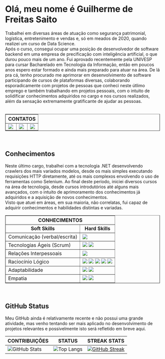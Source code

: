 # Olá, meu nome é Guilherme de Freitas Saito

Trabalhei em diversas áreas de atuação como segurança patrimonial, logística, entretenimento e vendas e, só  em meados de 2020, 
quando realizei um curso de Data Science.</br> Após o curso, consegui ocupar uma posição de desenvolvedor 
de software backend em uma empresa de precificação com inteligência artificial, o que durou pouco mais de um ano.
Fui aprovado recentemente pela UNIVESP para cursar Bacharelado em Tecnologia da Informação, então em poucos anos espero estar formado e ainda mais preparado para atuar na área.
De lá pra cá, tenho procurado me aprimorar em desenvolvimento de software participando de cursos de plataformas diversas, colaborando esporadicamente com projetos de pessoas 
que conheci neste útlimo emprego e também trabalhando em projetos pessoais, com o intuito de solidificar conhecimentos adquiridos no cargo e nos cursos realizados, além da 
sensação extremamente gratificante de ajudar as pessoas.
</br></br>

<table border="1">
  <thead>
    <tr><th align="center" colspan="3">CONTATOS</th></tr>
  </thead>
  <tbody>
    <tr>
      <td>
        <a href="mailto:guilhermefsaito@gmail.com">
          <img src="https://img.shields.io/badge/Gmail-555?style=for-the-badge&logo=gmail&logoColor=red" />
        </a>
      </td>
      <td>
        <a href="https://www.linkedin.com/in/guilherme-freitas-saito/">
          <img src="https://img.shields.io/badge/LinkedIn-0077B5?style=for-the-badge&logo=linkedin&logoColor=white" />
        </a>
      </td>
      <td>
        <a href="https://github.com/GuilhermeFrSaito">
          <img src="https://img.shields.io/badge/GitHub-100000?style=for-the-badge&logo=github&logoColor=white" />
        </a>
      </td>
    </tr>
  </tbody>
</table>
</br>

## Conhecimentos
Neste último cargo, trabalhei com a tecnologia .NET desenvolvendo crawlers dos mais variados modelos, desde os mais simples 
executando requisições HTTP diretamente, até os mais complexos envolvendo o uso de ferramentas como Selenium. Ao final deste 
período, iniciei diversos cursos na área de tecnologia, desde cursos introdutórios até alguns mais avançados, com o intuito 
de aprimoramento dos conhecimentos já adquiridos e a aquisição de novos conhecimentos.</br>
Visto que atuei em áreas, em sua maioria, não correlatas, fui capaz de adquirir conhecimentos e habilidades distintas e variadas.

<table border="1">
  <thead>
    <tr><th align="center" colspan="2">CONHECIMENTOS</th></tr>
  </thead>
  <tbody>
    <tr>
      <td align="center">
        <strong>Soft Skills</strong>
      </td>
      <td align="center">
        <strong>Hard Skills</strong>
      </td>
    </tr>
    <tr>
      <td>
        Comunicação (verbal/escrita)
      </td>
      <td>
        <img src="https://img.shields.io/badge/OOP-0C0C0C?style=for-the-badge&logo=OOP&logoColor=white" />
      </td>
    </tr>
    <tr>
      <td>
        Tecnologias Ágeis (Scrum)
      </td>
      <td>
        <img src="https://img.shields.io/badge/.NET-5C2D91?style=for-the-badge&logo=.net&logoColor=white"/>
        <img src="https://img.shields.io/badge/C%23-239120?style=for-the-badge&logo=c-sharp&logoColor=white"/>
      </td>
    </tr>
    <tr>
      <td>
        Relações Interpessoais
      </td>
      <td>
        <img src="https://img.shields.io/badge/python-3670A0?style=for-the-badge&logo=python&logoColor=ffdd54"/>
      </td>
    </tr>
    <tr>
      <td>
        Raciocínio Lógico
      </td>
      <td>
        <img src="https://img.shields.io/badge/Markdown-000?style=for-the-badge&logo=markdown"/>
        <img src="https://img.shields.io/badge/HTML5-E34F26?style=for-the-badge&logo=html5&logoColor=white"/>
        <img src="https://img.shields.io/badge/CSS3-1572B6?style=for-the-badge&logo=css3&logoColor=white"/>
        <img src="https://img.shields.io/badge/JavaScript-F7DF1E?style=for-the-badge&logo=javascript&logoColor=black"/>
        <img src="https://img.shields.io/badge/TypeScript-007ACC?style=for-the-badge&logo=typescript&logoColor=white"/>
      </td>
    </tr>
    <tr>
      <td>
        Adaptabilidade
      </td>
      <td>
        <img src="https://img.shields.io/badge/React-20232A?style=for-the-badge&logo=react&logoColor=61DAFB"/>
        <img src="https://img.shields.io/badge/Angular-DD0031?style=for-the-badge&logo=angular&logoColor=white"/>
      </td>
    </tr>
    <tr>
      <td>
        Empatia
      </td>
      <td>
        <img src="https://img.shields.io/badge/SQLServer-20232A?style=for-the-badge&logo=SQLServer&logoColor=61DAFB"/>
        <img src="https://img.shields.io/badge/MongoDB-20232A?style=for-the-badge&logo=MongoDB&logoColor=61DAFB"/>
      </td>
    </tr>
  </tbody>
</table>
</br>

## GitHub Status
Meu GitHub ainda é relativamente recente e não possui uma grande atividade, mas venho tentando ser mais aplicado no desenvolvimento
de projetos relevantes e possivelmente isto será refletido em breve aqui.

| CONTRIBUIÇÕES | STATUS | STREAK STATS |
|--------|---------------|--------------|
|![GitHub Stats](https://github-readme-stats.vercel.app/api?username=GuilhermeFrSaito&theme=transparent&bg_color=FFF&border_color=000&show_icons=true&icon_color=0AAC&title_color=303&text_color=000)|![Top Langs](https://github-readme-stats-git-masterrstaa-rickstaa.vercel.app/api/top-langs/?username=GuilhermeFrSaito&layout=compact&bg_color=FFF&border_color=000&title_color=303&text_color=000)|[![GitHub Streak](https://streak-stats.demolab.com/?user=GuilhermeFrSaito&theme=bear&background=FFF&border=303C&dates=303)](https://git.io/streak-stats)|

